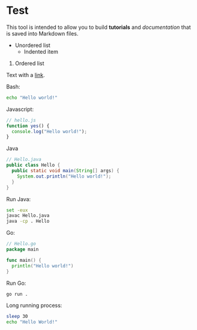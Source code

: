 # Test

This tool is intended to allow you to build **tutorials** and _documentation_ that is saved into Markdown files.

- Unordered list
  - Indented item

1. Ordered list

Text with a [link](http://localhost).

Bash:

```bash
echo "Hello world!"
```

Javascript:

```javascript
// hello.js
function yes() {
  console.log("Hello world!");
}
```

Java

```java
// Hello.java
public class Hello {
  public static void main(String[] args) {
    System.out.println("Hello world!");
  }
}
```

Run Java:

```bash
set -eux
javac Hello.java
java -cp . Hello
```

Go:

```go
// Hello.go
package main

func main() {
  println("Hello world!")
}
```

Run Go:

```bash
go run .
```

Long running process:

```bash
sleep 30
echo "Hello World!"
```
